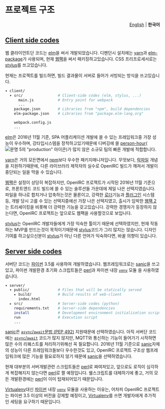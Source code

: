 프로젝트 구조
========
<p align=right>
  <a href=project-structure.md>English</a> |
  <strong>한국어</strong>
</p>

[Client side codes](../client/)
--------
웹 클라이언트단 코드는 [elm]을 써서 개발되었습니다. 디펜던시 설치에는 [yarn]과
[elm-package]가 사용되며, 현재 [웹팩]을 써서 패키징하고있습니다. CSS
프리프로세서로는 [stylus]를 쓰고있습니다.

현재는 프로젝트를 빌드하면, 빌드 결과물이 서버로 들어가 서빙되는 방식을
쓰고있습니다.

```bash
▾ client/
  ▾ src/                # Client-side codes (elm, stylus, ...)
      main.js           # Entry point for webpack
      ...
    package.json        # Libraries from "npm", build dependencies
    elm-package.json    # Libraries from "package.elm-lang.org"

    webpack.config.js
    ...
```

[elm]은 2016년 11월 기준, SPA 어플리케이션 개발에 쓸 수 있는 프레임워크중 가장
성능이 우수하며, 강타입시스템을 장착하고있기때문에 디버깅에 쓸
[person-hour]\(![문명 5의 "production" 아이콘])가 많지 않은
소규모 팀의 빠른 개발에 적합합니다.

[yarn]은 거의 모든면에서 [npm]보다 우수한 패키지매니저입니다. 무엇보다, [락파일]
개념을 지원하기때문에, 다른 라이브러리 제작자의 실수로 OpenIRC 빌드가 깨져서
개발이 중단되는 일을 막을 수 있습니다.

[웹팩]은 설정이 상당히 복잡하지만, OpenIRC 프로젝트가 시작된 2016년 11월
기준으로, 프론트엔드 코드 빌드에 쓸 수 있는 솔루션들 가운데에 제일 나은
선택지였습니다. 파일을 하나로 합치거나 압축하는것은 물론이고, 강력한
[로더]기능과 [플러그인] 시스템 등, 개발 당시 고를 수 있는 선택지중에선 가장 나은
선택지였고, 출시가 임박한 [웹팩 2]는 트리셰이킹을 비롯해 더 강력한 기능을
갖고있습니다. 강력한 경쟁자가 등장하지 않는다면, OpenIRC 프로젝트는 앞으로도
웹팩을 사용할것으로 보입니다.

[stylus]는 OpenIRC 개발자들에게 가장 익숙한 툴이기 때문에 선택하였지만, 현재
작동하는 MVP를 만드는것이 목적이기때문에 [stylus]코드가 그리 많지는 않습니다.
디자인 기여를 하고싶으신분이 [stylus]가 아닌 다른 언어가 익숙하다면, 바꿀 의향이
있습니다.

[elm]: http://elm-lang.org/
[문명 5의 "production" 아이콘]: https://openirc.github.io/img/production.png
[person-hour]: https://en.wikipedia.org/wiki/Person-hour
[yarn]: https://yarnpkg.com/
[웹팩]: https://webpack.github.io/
[stylus]: http://stylus-lang.com/
[npm]: https://github.com/npm/npm
[elm-package]: https://github.com/elm-lang/elm-package
[락파일]: https://yarnpkg.com/en/docs/yarn-lock
[로더]: https://webpack.github.io/docs/using-loaders.html
[플러그인]: https://webpack.github.io/docs/plugins.html
[웹팩 2]: https://webpack.js.org/

[Server side codes](../server/)
--------
서버단 코드는 [파이썬] 3.5를 사용하여 개발하였습니다. 웹프레임워크로는 [sanic]을
쓰고있고, 파이썬 개발환경 초기화 스크립트들은 [perl]과 파이썬 내장 [`venv`] 모듈
을 사용하였습니다.

```bash
▾ server/
  ▾ public/             # Files that will be statically served
    ▸ build/            # Build results of web-client
      index.html
  ▸ src/                # Server-side codes (python)
    requirements.txt    # Server-side dependencies
    install             # Development environment initialization script
    run                 # Execution script
    ...
```

[sanic]은 [`async`/`await`문법 (PEP 492)][pep492] 지원때문에 선택하였습니다.
아직 서버단 코드에는 [`async`/`await`][pep492] 코드가 많지 않지만, MQTT와
통신하는 기능이 들어가기 시작하면 많은 수의 리퀘스트를 처리하기위해선 꼭
필요합니다. 2016년 11월 기준으로 [sanic]자체의 성능이 다른 프레임워크들보다
우수한것도 있고, OpenIRC 프로젝트 구조상 웹프레임워크에 많은 기능을 필요로하지
않기 때문에 [sanic]을 선택하였습니다.

현재 대부분의 서버개발관련 스크립트들은 [perl]로 짜여져있고, 앞으로도 로직이
심각하게 복잡해지지 않는다면 [perl]로 짤 예정입니다. 쉘스크립트를 대체하기에
좋고, 거의 모든 개발환경에는 [perl]이 이미 탑재되어있기 때문입니다.

[Virtualenv]대신 [파이썬] 내장 [`venv`] 모듈을 사용하는 이유는, 어차피 OpenIRC
프로젝트는 파이썬 3.5 이상의 버전을 강제할 예정이고, [Virtualenv]를 쓰면
개발자에게 추가적인 세팅을 요구하기 때문입니다.

[파이썬]: https://www.python.org/
[sanic]: https://github.com/channelcat/sanic
[perl]: https://www.perl.org/
[`venv`]: https://docs.python.org/3/library/venv.html
[pep492]: https://www.python.org/dev/peps/pep-0492/
[Virtualenv]: https://virtualenv.pypa.io/en/stable/
